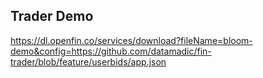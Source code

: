 ## Trader Demo

https://dl.openfin.co/services/download?fileName=bloom-demo&config=https://github.com/datamadic/fin-trader/blob/feature/userbids/app.json

